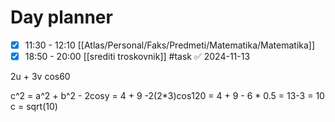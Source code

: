 # Day planner

- [x] 11:30 - 12:10 [[Atlas/Personal/Faks/Predmeti/Matematika/Matematika]]
- [x] 18:50 - 20:00 [[srediti troskovnik]] #task ✅ 2024-11-13

2u + 3v
cos60

c^2 = a^2 + b^2 - 2cosy  = 4 + 9 -2(2*3)cos120
		= 4 + 9 - 6 * 0.5
		= 13-3 = 10
c = sqrt(10)
